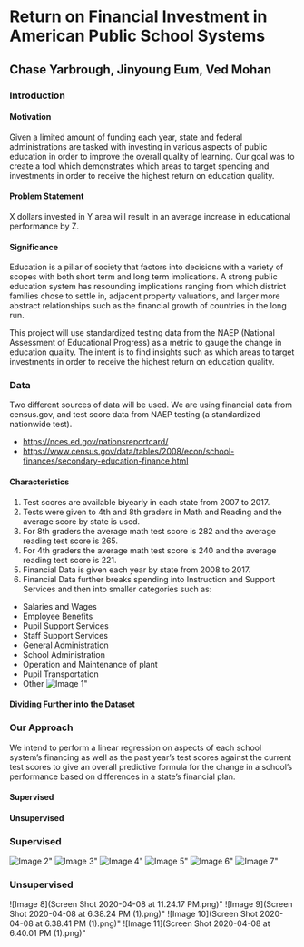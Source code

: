 # Return on Financial Investment in American Public School Systems
## Chase Yarbrough, Jinyoung Eum, Ved Mohan

### Introduction

#### Motivation
Given a limited amount of funding each year, state and federal administrations are tasked with investing in various aspects of public education in order to improve the overall quality of learning.
Our goal was to create a tool which demonstrates which areas to target spending and investments in order to receive the highest return on education quality.
#### Problem Statement
X dollars invested in Y area will result in an average increase in educational performance by Z.
#### Significance
Education is a pillar of society that factors into decisions with a variety of scopes with both short term and long term implications. A strong public education system has resounding implications ranging from which district families chose to settle in, adjacent property valuations, and larger more abstract relationships such as the financial growth of countries in the long run.

This project will use standardized testing data from the NAEP (National Assessment of Educational Progress) as a metric to gauge the change in education quality. The intent is to find insights such as which areas to target investments in order to receive the highest return on education quality.

### Data
Two different sources of data will be used. We are using financial data from census.gov, and test score data from NAEP testing (a standardized nationwide test).

* https://nces.ed.gov/nationsreportcard/
* https://www.census.gov/data/tables/2008/econ/school-finances/secondary-education-finance.html
#### Characteristics
1. Test scores are available biyearly in each state from 2007 to 2017.
2. Tests were given to 4th and 8th graders in Math and Reading and the average score by state is used.
3. For 8th graders the average math test score is 282 and the average reading test score is 265.
4. For 4th graders the average math test score is 240 and the average reading test score is 221.
5. Financial Data is given each year by state from 2008 to 2017.
6. Financial Data further breaks spending into Instruction and Support Services and then into smaller categories such as:
* Salaries and Wages
* Employee Benefits
* Pupil Support Services
* Staff Support Services
* General Administration
* School Administration
* Operation and Maintenance of plant
* Pupil Transportation
* Other
![Image 1](project1.PNG)"
#### Dividing Further into the Dataset

### Our Approach
We intend to perform a linear regression on aspects of each school system’s financing as well as the past year’s test scores against the current test scores to give an overall predictive formula for the change in a school’s performance based on differences in a state’s financial plan.
#### Supervised
#### Unsupervised
### Supervised
![Image 2](project2.PNG)"
![Image 3](project3.PNG)"
![Image 4](project4.PNG)"
![Image 5](project5.PNG)"
![Image 6](project6.PNG)"
![Image 7](project7.PNG)"

### Unsupervised
![Image 8](Screen Shot 2020-04-08 at 11.24.17 PM.png)"
![Image 9](Screen Shot 2020-04-08 at 6.38.24 PM (1).png)"
![Image 10](Screen Shot 2020-04-08 at 6.38.41 PM (1).png)"
![Image 11](Screen Shot 2020-04-08 at 6.40.01 PM (1).png)"



